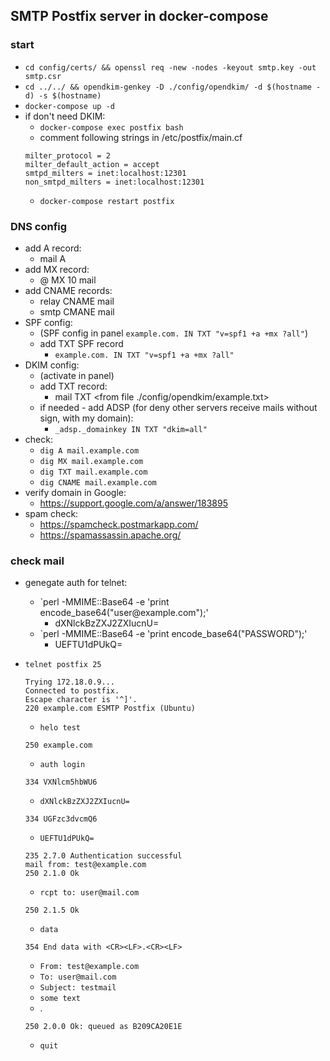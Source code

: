 ## SMTP Postfix server in docker-compose

### start
* `cd config/certs/ && openssl req -new -nodes -keyout smtp.key -out smtp.csr`
* `cd ../../ && opendkim-genkey -D ./config/opendkim/ -d $(hostname -d) -s $(hostname)`
* `docker-compose up -d`
* if don't need DKIM:
  * `docker-compose exec postfix bash`
  * comment following strings in /etc/postfix/main.cf
   ```
   milter_protocol = 2
   milter_default_action = accept
   smtpd_milters = inet:localhost:12301
   non_smtpd_milters = inet:localhost:12301
   ```
  * `docker-compose restart postfix`

### DNS config
* add A record:
  * mail A <ip>
* add MX record:
  * @ MX 10 mail
* add CNAME records:
  * relay CNAME mail
  * smtp CMANE mail
* SPF config:
  * (SPF config in panel `example.com. IN TXT "v=spf1 +a +mx ?all"`)
  * add TXT SPF record
    *  `example.com. IN TXT "v=spf1 +a +mx ?all"`
* DKIM config:
  * (activate in panel)
  * add TXT record:
    * mail TXT <from file ./config/opendkim/example.txt>
  * if needed - add ADSP (for deny other servers receive mails without sign, with my domain):
    * `_adsp._domainkey IN TXT "dkim=all"`
* check:
   * `dig A mail.example.com`
   * `dig MX mail.example.com`
   * `dig TXT mail.example.com`
   * `dig CNAME mail.example.com`
* verify domain in Google:
   * https://support.google.com/a/answer/183895
* spam check:
   * https://spamcheck.postmarkapp.com/
   * https://spamassassin.apache.org/
  
### check mail
* genegate auth for telnet:
  * `perl -MMIME::Base64 -e 'print encode_base64("user\@example.com");'
    * dXNlckBzZXJ2ZXIucnU=
  * `perl -MMIME::Base64 -e 'print encode_base64("PASSWORD");'
    * UEFTU1dPUkQ=
    
* `telnet postfix 25`
  ```
  Trying 172.18.0.9...
  Connected to postfix.
  Escape character is '^]'.
  220 example.com ESMTP Postfix (Ubuntu)
  ```
  * `helo test`
  ```
  250 example.com
  ```
  * `auth login`
  ```
  334 VXNlcm5hbWU6
  ```
  * `dXNlckBzZXJ2ZXIucnU=`
  ```
  334 UGFzc3dvcmQ6
  ```
  * `UEFTU1dPUkQ=`
  ```
  235 2.7.0 Authentication successful
  mail from: test@example.com
  250 2.1.0 Ok
  ```
  * `rcpt to: user@mail.com`
  ```
  250 2.1.5 Ok
  ```
  * `data`
  ```
  354 End data with <CR><LF>.<CR><LF>
  ```
  * `From: test@example.com`
  * `To: user@mail.com`
  * `Subject: testmail`
  * `some text`
  * .
  ```
  250 2.0.0 Ok: queued as B209CA20E1E
  ```
  * `quit`

